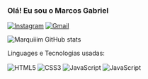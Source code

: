 ### Olá! Eu sou o Marcos Gabriel

[![Instagram](https://img.shields.io/badge/Instagram-E4405F?style=for-the-badge&logo=instagram&logoColor=white)](https://www.instagram.com/mxrqiim/) [![Gmail](https://img.shields.io/badge/Gmail-D14836?style=for-the-badge&logo=gmail&logoColor=white)](marcosindev@gmail.com)

![Marquiiim GitHub stats](https://github-readme-stats.vercel.app/api?username=Marquiiim&show_icons=true&theme=radical)

Linguages e Tecnologias usadas:

<div>
  <img align="center" alt="HTML5" src="https://img.shields.io/badge/HTML5-E34F26?style=for-the-badge&logo=html5&logoColor=white"/>
  <img align="center" alt="CSS3" src="https://img.shields.io/badge/CSS3-1572B6?style=for-the-badge&logo=css3&logoColor=white"/>
  <img align="center" alt="JavaScript" src="https://img.shields.io/badge/JavaScript-F7DF1E?style=for-the-badge&logo=javascript&logoColor=black"/>
  <img align="center" alt="JavaScript" src="https://img.shields.io/badge/Node.js-43853D?style=for-the-badge&logo=node.js&logoColor=white"/>
</div>
